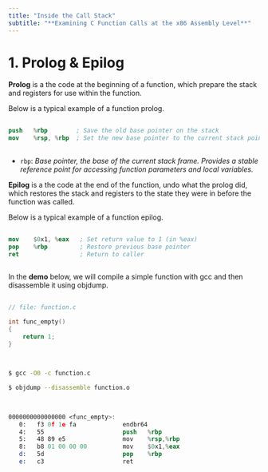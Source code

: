 ```yaml
---
title: "Inside the Call Stack"
subtitle: "**Examining C Function Calls at the x86 Assembly Level**"
---
```



# 1. Prolog & Epilog
**Prolog** is a the code at the beginning of a function, which prepare the stack and registers for use within the function.  

Below is a typical example of a function prolog.
```nasm
  
push   %rbp        ; Save the old base pointer on the stack
mov    %rsp, %rbp  ; Set the new base pointer to the current stack pointer
  
```
- `rbp`: *Base pointer, the base of the current stack frame. Provides a stable reference point for accessing function parameters and local variables.*

**Epilog** is a the code at the end of the function, undo what the prolog did, which restores the stack and registers to the state they were in before the function was called.

Below is a typical example of a function epilog.
```nasm
  
mov    $0x1, %eax   ; Set return value to 1 (in %eax)
pop    %rbp         ; Restore previous base pointer
ret                 ; Return to caller
  
```

In the **demo** below, we will compile a simple function with gcc and then disassemble it using objdump.
```c
  
// file: function.c

int func_empty()
{
    return 1;
}
  
```

```sh
  
$ gcc -O0 -c function.c

$ objdump --disassemble function.o
  
```

```nasm
  
0000000000000000 <func_empty>:
   0:   f3 0f 1e fa             endbr64
   4:   55                      push   %rbp
   5:   48 89 e5                mov    %rsp,%rbp
   8:   b8 01 00 00 00          mov    $0x1,%eax
   d:   5d                      pop    %rbp
   e:   c3                      ret
  
```

